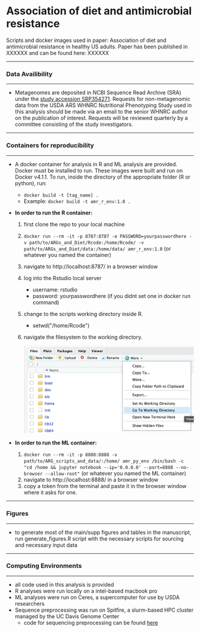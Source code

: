 # Association of diet and antimicrobial resistance
 Scripts and docker images used in paper: Association of diet and antimicrobial resistance in healthy US adults. Paper has been published in XXXXXX and can be found here: XXXXXX

______________
### **Data Availibility**
___________________
- Metagenomes are deposited in NCBI Sequence Read Archive (SRA) under the [study accession SRP354271](https://dataview.ncbi.nlm.nih.gov/object/PRJNA795985). Requests for non-metagenomic data from the USDA ARS WHNRC Nutritional Phenotyping Study used in this analysis should be made via an email to the senior WHNRC author on the publication of interest. Requests will be reviewed quarterly by a committee consisting of the study investigators.

________________________________________
### **Containers for reproducibility**
_________________________________________________
- A docker container for analysis in R and ML analysis are provided. Docker must be installed to run. These images were built and run on Docker v4.1.1. To run, inside the directory of the appropriate folder (R or python), run: 
    - ```docker build -t [tag_name] .```
    - Example: ```docker build -t amr_r_env:1.0 .```   

- **In order to run the R container:**

    1. first clone the repo to your local machine
    2. ```docker run --rm -it -p 8787:8787 -e PASSWORD=yourpasswordhere -v path/to/ARGs_and_Diet/Rcode:/home/Rcode/ -v path/to/ARGs_and_Diet/data:/home/data/ amr_r_env:1.0``` (or whatever you named the container)
    3. navigate to http://localhost:8787/ in a browser window
    4. log into the Rstudio local server
        - username: rstudio
        - password: yourpasswordhere (if you didnt set one in docker run command)
    5. change to the scripts working directory inside R.
        - setwd("/home/Rcode")
    6. navigate the filesystem to the working directory.
    
        ![plot showing changing working directory in the file pane](https://github.com/aoliver44/ARGs_and_Diet/blob/main/utilities/readme_picture.png)

- **In order to run the ML container:** 

    1. ```docker run --rm -it -p 8888:8888 -v path/to/ARG_scripts_and_data/:/home/ amr_py_env /bin/bash -c "cd /home && jupyter notebook --ip='0.0.0.0' --port=8888 --no-browser --allow-root"``` (or whatever you named the ML container)
    2. navigate to http://localhost:8888/ in a browser window
    3. copy a token from the terminal and paste it in the browser window where it asks for one.

_____________
### **Figures**
_____________
- to generate most of the main/supp figures and tables in the manuscript, run generate_figures.R script with the necessary scripts for sourcing and necessary input data
____________
### **Computing Environments**
_______________
- all code used in this analysis is provided
- R analyses were run locally on a intel-based macbook pro
- ML analyses were run on Ceres, a supercomputer for use by USDA researchers
- Sequence preprocessing was run on Spitfire, a slurm-based HPC cluster managed by the UC Davis Genome Center
    - code for sequencing preprocessing can be found [here](https://github.com/dglemay/ARG_metagenome)

